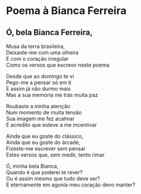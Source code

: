 <!-- pt :: Poema à Bianca Ferreira :: 2023-01-22 17:51:55 -->

# Poema à Bianca Ferreira

## Ó, bela Bianca Ferreira,  
Musa da terra brasileira,  
Deixaste-me com uma olheira  
E com o coração irregular  
Como os versos que escrevo neste poema  

Desde que ao domingo te vi  
Pego-me a pensar só em ti  
E assim já não durmo mais  
Mas a sua memória me trás muita paz  

Roubaste a minha atenção  
Num momento de muita tensão  
Sua imagem me fez acalmar  
E acredito que esteve a me incentivar  

Ainda que eu goste do clássico,  
Ainda que eu goste do árcade,  
Fizeste-me escrever sem pensar  
Estes versos que, sem medir, tento rimar  

Ó, minha bela Bianca,  
Quando é que poderei te rever?  
Ou é assim mesmo que tudo deve ser?  
E eternamente em agonia meu coração devo manter?  
